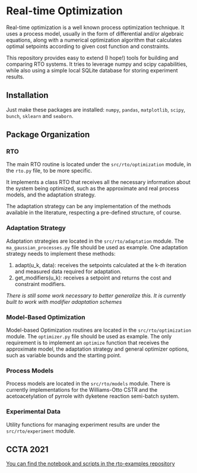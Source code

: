 # Real-time Optimization

Real-time optimization is a well known process optimization technique. It uses a process model, usually in the form of differential and/or algebraic equations, along with a numerical optimization algorithm that calculates optimal setpoints according to given cost function and constraints.

This repository provides easy to extend (I hope!) tools for building and comparing RTO systems. It tries to leverage numpy and scipy capabilities, while also using a simple local SQLite database for storing experiment results.

## Installation
Just make these packages are installed: `numpy`, `pandas`, `matplotlib`, `scipy`, `bunch`, `sklearn` and `seaborn`.

## Package Organization

### RTO
The main RTO routine is located under the `src/rto/optimization` module, in the `rto.py` file, to be more specific. 

It implements a class RTO that receives all the necessary information about the system being optimized, such as the approximate and real process models, and the adaptation strategy.

The adaptation strategy can be any implementation of the methods available in the literature, respecting a pre-defined structure, of course.

### Adaptation Strategy
Adaptation strategies are located in the `src/rto/adaptation` module. The `ma_gaussian_processes.py` file should be used as example. One adaptation strategy needs to implement these methods:

1. adapt(u_k, data): receives the setpoints calculated at the k-$th$ iteration and measured data required for adaptation. 
2. get_modifiers(u_k): receives a setpoint and returns the cost and constraint modifiers.

*There is still some work necessary to better generalize this. It is currently built to work with modifier adaptation schemes*

### Model-Based Optimization 

Model-based Optimization routines are located in the `src/rto/optimization` module. The `optimizer.py` file should be used as example. The only requirement is to implement an `optimize` function that receives the approximate model, the adaptation strategy and general optimizer options, such as variable bounds and the starting point.

### Process Models
Process models are located in the `src/rto/models` module. There is currently implementations for the Williams-Otto CSTR and the acetoacetylation of pyrrole with dyketene reaction semi-batch system.

### Experimental Data

Utility functions for managing experiment results are under the `src/rto/experiment` module. 

## CCTA 2021
[You can find the notebook and scripts in the rto-examples repository](https://github.com/vicrsp/rto-examples)